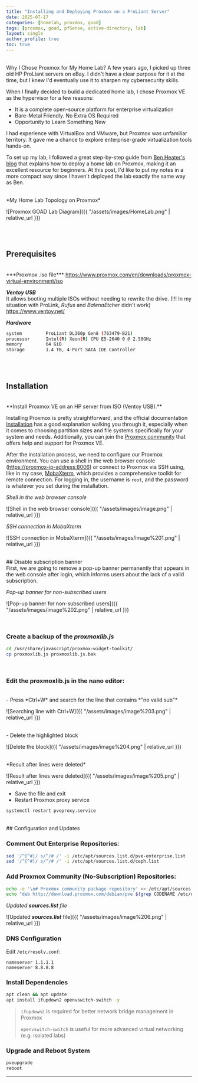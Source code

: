 ```yaml
---
title: "Installing and Deploying Proxmox on a ProLiant Server"
date: 2025-07-17
categories: [homelab, proxmox, goad]
tags: [proxmox, goad, pfSense, active-directory, lab]
layout: single
author_profile: true
toc: true
---
```

<br>
Why I Chose Proxmox for My Home Lab? A few years ago, I picked up three old HP ProLiant servers on eBay. I didn't have a clear purpose for it at the time, but I knew I'd eventually use it to sharpen my cybersecurity skills.

When I finally decided to build a dedicated home lab, I chose Proxmox VE as the hypervisor for a few reasons:
- It is a complete open-source platform for enterprise virtualization
- Bare-Metal Friendly. No Extra OS Required
- Opportunity to Learn Something New

I had experience with VirtualBox and VMware, but Proxmox was unfamiliar territory. It gave me a chance to explore enterprise-grade virtualization tools hands-on.

To set up my lab, I followed a great step-by-step guide from <a href="https://benheater.com/proxmox-laptop-cybersecurity-lab/" target="_blank" rel="noopener">Ben Heater's blog</a> that explains how to deploy a home lab on Proxmox, making it an excellent resource for beginners. At this post, I'd like to put my notes in a more compact way since I haven't deployed the lab exactly the same way as Ben.

<br>
*My Home Lab Topology on Proxmox*

![Proxmox GOAD Lab Diagram]({{ "/assets/images/HomeLab.png" | relative_url }})

<br><br>

## **Prerequisites**
<br>
***Proxmox .iso file*** 
<a href="https://www.proxmox.com/en/downloads/proxmox-virtual-environment/iso" target="_blank" rel="noopener">https://www.proxmox.com/en/downloads/proxmox-virtual-environment/iso</a><br>

***Ventoy USB*** <br>
It allows booting multiple ISOs without needing to rewrite the drive. (!!! In my situation with ProLink, *Rufus* and *BalenaEtcher* didn't work) 
<a href="https://www.ventoy.net/" target="_blank" rel="noopener">https://www.ventoy.net/</a>
<br>

***Hardware***

```bash
system         ProLiant DL360p Gen8 (763479-B21)
processor      Intel(R) Xeon(R) CPU E5-2640 0 @ 2.50GHz
memory         64 GiB 
storage        1.4 TB, 4-Port SATA IDE Controller
```

<br><br>

## **Installation**

<br>
**Install Proxmox VE on an HP server from ISO (Ventoy USB).**

Installing Proxmox is pretty straightforward, and the official documentation <a href="https://pve.proxmox.com/wiki/Installation/" target="_blank" rel="noopener">Installation</a> has a good explanation walking you through it, especially when it comes to choosing partition sizes and file systems specifically for your system and needs. Additionally, you can join the <a href="https://forum.proxmox.com/" target="_blank" rel="noopener">Proxmox community</a> that offers help and support for Proxmox VE.

After the installation process, we need to configure our Proxmox environment. You can use a shell in the web browser console ([https://proxmox-ip-address:8006](https://proxmox-ip-address:8006/)) or connect to Proxmox via SSH using, like in my case, <a href="https://mobaxterm.mobatek.net/" target="_blank" rel="noopener">MobaXterm</a>, which provides a comprehensive toolkit for remote connection. For logging in, the username is `root`, and the password is whatever you set during the installation.

*Shell in the web browser console*

![Shell in the web browser console]({{ "/assets/images/image.png" | relative_url }})


*SSH connection in MobaXterm*

![SSH connection in MobaXterm]({{ "/assets/images/image%201.png" | relative_url }})

<br>
## Disable subscription banner

<br>
First, we are going to remove a pop-up banner permanently that appears in the web console after login, which informs users about the lack of a valid subscription.

*Pop-up banner for non-subscribed users*

![Pop-up banner for non-subscribed users]({{ "/assets/images/image%202.png" | relative_url }})

<br>

### Create a backup of the *proxmoxlib.js*

```bash
cd /usr/share/javascript/proxmox-widget-toolkit/ 
cp proxmoxlib.js proxmoxlib.js.bak
```
<br>

### Edit the proxmoxlib.js in the nano editor:

<br>
-  Press *Ctrl+W* and search for the line that contains *"no valid sub"*

![Searching line with Ctrl+W]({{ "/assets/images/image%203.png" | relative_url }})

<br>
-  Delete the highlighted block

![Delete the block]({{ "/assets/images/image%204.png" | relative_url }})

<br>
 *Result after lines were deleted*
 
![Result after lines were deleted]({{ "/assets/images/image%205.png" | relative_url }})


-  Save the file and exit
-  Restart Proxmox proxy service

```bash
systemctl restart pveproxy.service
```
<br>
## Configuration and Updates

### Comment Out Enterprise Repositories:

```bash
sed '/^[^#]/ s/^/# /' -i /etc/apt/sources.list.d/pve-enterprise.list
sed '/^[^#]/ s/^/# /' -i /etc/apt/sources.list.d/ceph.list
```

### Add Proxmox Community (No-Subscription) Repositories:

```bash
echo -e '\n# Proxmox community package repository' >> /etc/apt/sources.list
echo "deb http://download.proxmox.com/debian/pve $(grep CODENAME /etc/os-release | cut -d '=' -f 2) pve-no-subscription" >> /etc/apt/sources.list
```

*Updated ***sources.list*** file*

![Updated ***sources.list*** file]({{ "/assets/images/image%206.png" | relative_url }})


### **DNS Configuration**

Edit `/etc/resolv.conf`:

```
nameserver 1.1.1.1
nameserver 8.8.8.8
```

### **Install Dependencies**

```bash
apt clean && apt update
apt install ifupdown2 openvswitch-switch -y
```

> `ifupdown2` is required for better network bridge management in Proxmox
> 
> 
> `openvswitch-switch` is useful for more advanced virtual networking (e.g. isolated labs)
> 

### **Upgrade and Reboot System**

```bash
pveupgrade
reboot
```

---


